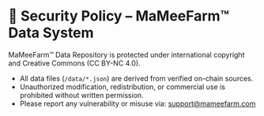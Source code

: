 # 🔐 Security Policy – MaMeeFarm™ Data System

MaMeeFarm™ Data Repository is protected under international copyright and Creative Commons (CC BY-NC 4.0).

- All data files (`/data/*.json`) are derived from verified on-chain sources.
- Unauthorized modification, redistribution, or commercial use is prohibited without written permission.
- Please report any vulnerability or misuse via: support@mameefarm.com
